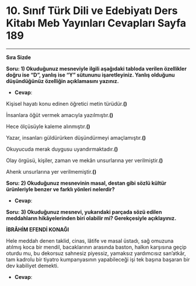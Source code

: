 # 10. Sınıf Türk Dili ve Edebiyatı Ders Kitabı Meb Yayınları Cevapları Sayfa 189

---

**Sıra Sizde**

**Soru: 1) Okuduğunuz mesneviyle ilgili aşağıdaki tabloda verilen özellikler doğru ise “D”, yanlış ise “Y” sütununu işaretleyiniz. Yanlış olduğunu düşündüğünüz özelliğin açıklamasını yazınız.**

-   **Cevap**:

Kişisel hayatı konu edinen öğretici metin türüdür.**()**

 İnsanlara öğüt vermek amacıyla yazılmıştır.**()**

 Hece ölçüsüyle kaleme alınmıştır.**()**

 Yazar, insanları güldürürken düşündürmeyi amaçlamıştır.**()**

 Okuyucuda merak duygusu uyandırmaktadır.**()**

 Olay örgüsü, kişiler, zaman ve mekân unsurlarına yer verilmiştir.**()**

 Ahenk unsurlarına yer verilmemiştir.**()**

**Soru: 2) Okuduğunuz mesnevinin masal, destan gibi sözlü kültür ürünleriyle benzer ve farklı yönleri nelerdir?**

-   **Cevap**:

**Soru: 3) Okuduğunuz mesnevi, yukarıdaki parçada sözü edilen meddahların hikâyelerinden biri olabilir mi? Gerekçesiyle açıklayınız.**

**İBRÂHİM EFENDİ KONAĞI**

 Hele meddah denen taklid, cinas, lâtife ve masal üstadı, sağ omuzuna atılmış koca bir mendil, bacaklarının arasında baston, halkın karşısına geçip oturdu mu, bu dekorsuz sahnesiz piyessiz, yamaksız yardımcısız san’atkâr, tam kadrolu bir tiyatro kumpanyasının yapabileceği işi tek başına başaran bir dev kabiliyet demekti.

-   **Cevap**: